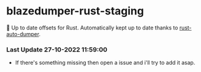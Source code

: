 # blazedumper-rust-staging

🚀 Up to date offsets for Rust. Automatically kept up to date thanks to [rust-auto-dumper](https://github.com/Akandesh/rust-auto-dumper).


### Last Update 27-10-2022 11:59:00
- If there's something missing then open a issue and i'll try to add it asap.